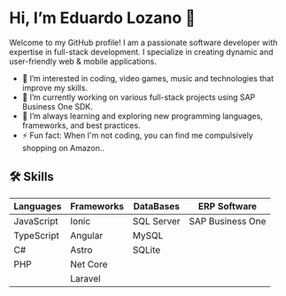 # Hi, I’m Eduardo Lozano 👋
Welcome to my GitHub profile! I am a passionate software developer with expertise in full-stack development. I specialize in creating dynamic and user-friendly web & mobile applications.

- 👀 I’m interested in coding, video games, music and technologies that improve my skills.
- 🔭 I’m currently working on various full-stack projects using SAP Business One SDK.
- 🌱 I’m always learning and exploring new programming languages, frameworks, and best practices.
- ⚡ Fun fact: When I'm not coding, you can find me compulsively shopping on Amazon..

## 🛠 Skills

| Languages | Frameworks | DataBases | ERP Software |
| ------ | ------ | ------ | ------ |
| JavaScript | Ionic | SQL Server | SAP Business One |
| TypeScript | Angular | MySQL | |
| C# | Astro | SQLite | |
| PHP | Net Core | | |
|  | Laravel | | |
